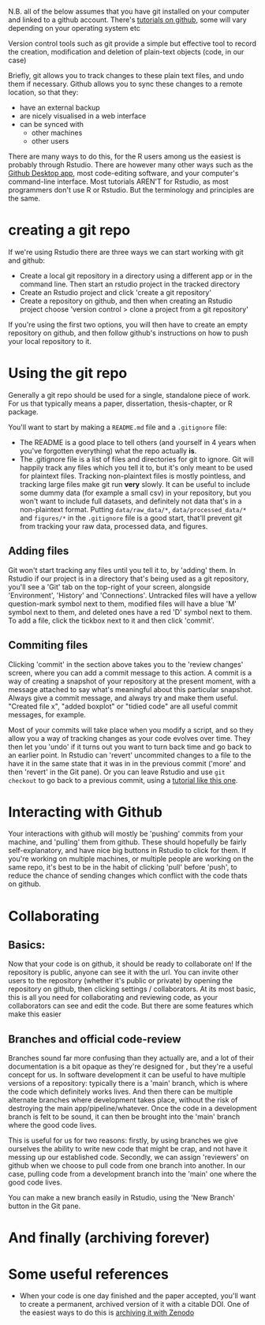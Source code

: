 N.B. all of the below assumes that you have git installed on your computer and linked to a github account. There's [tutorials on github](https://docs.github.com/en/get-started/quickstart/hello-world), some will vary depending on your operating system etc 


Version control tools such as git provide a simple but effective tool to record the creation, modification and deletion of plain-text objects (code, in our case)

Briefly, git allows you to track changes to these plain text files, and undo them if necessary. Github allows you to sync these changes to a remote location, so that they:
- have an external backup
- are nicely visualised in a web interface
- can be synced with
	- other machines
	- other users

There are many ways to do this, for the R users among us the easiest is probably through Rstudio. There are however many other ways such as the [Github Desktop app](https://desktop.github.com), most code-editing software, and your computer's command-line interface. Most tutorials AREN'T for Rstudio, as most programmers don't use R or Rstudio. But the terminology and principles are the same.

# creating a git repo

If we're using Rstudio there are three ways we can start working with git and github:
- Create a local git repository in a directory using a different app or in the command line. Then start an rstudio project in the tracked directory
- Create an Rstudio project and click 'create a git repository'
- Create a repository on github, and then when creating an Rstudio project choose 'version control > clone a project from a git repository'

If you're using the first two options, you will then have to create an empty repository on github, and then follow github's instructions on how to push your local repository to it.

# Using the git repo

Generally a git repo should be used for a single, standalone piece of work. For us that typically means a paper, dissertation, thesis-chapter, or R package.

You'll want to start by making a `README.md` file and a `.gitignore` file: 
- The README is a good place to tell others (and yourself in 4 years when you've forgotten everything) what the repo actually **is**. 
- The .gitignore file is a list of files and directories for git to ignore. Git will happily track any files which you tell it to, but it's only meant to be used for plaintext files. Tracking non-plaintext files is mostly pointless, and tracking large files make git run **very** slowly. It can be useful to include some dummy data (for example a small csv) in your repository, but you won't want to include full datasets, and definitely not data that's in a non-plaintext format. Putting `data/raw_data/*`, `data/processed_data/*` and `figures/*` in the `.gitignore` file is a good start, that'll prevent git from tracking your raw data, processed data, and figures.

## Adding files
Git won't start tracking any files until you tell it to, by 'adding' them. In Rstudio if our project is in a directory that's being used as a git repository, you'll see a 'Git' tab on the top-right of your screen, alongside 'Environment', 'History' and 'Connections'. Untracked files will have a yellow question-mark symbol next to them, modified files will have a blue 'M' symbol next to them, and deleted ones have a red 'D' symbol next to them. To add a file, click the tickbox next to it and then click 'commit'. 

## Commiting files
Clicking 'commit' in the section above takes you to the 'review changes' screen, where you can add a commit message to this action. A commit is a way of creating a snapshot of your repository at the present moment, with a message attached to say what's meaningful about this particular snapshot. Always give a commit message, and always try and make them useful. "Created file x", "added boxplot" or "tidied code" are all useful commit messages, for example. 

Most of your commits will take place when you modify a script, and so they allow you a way of tracking changes as your code evolves over time. They then let you 'undo' if it turns out you want to turn back time and go back to an earlier point. In Rstudio can 'revert' uncommited changes to a file to the have it in the same state that it was in in the previous commit ('more' and then 'revert' in the Git pane). Or you can leave Rstudio and use `git checkout` to go back to a previous commit, using a [tutorial like this one](https://medium.com/swlh/using-git-how-to-go-back-to-a-previous-commit-8579ccc8180f).

# Interacting with Github

Your interactions with github will mostly be 'pushing' commits from your machine, and 'pulling' them from github. These should hopefully be fairly self-explanatory, and have nice big buttons in Rstudio to click for them. If you're working on multiple machines, or multiple people are working on the same repo, it's best to be in the habit of clicking 'pull' before 'push', to reduce the chance of sending changes which conflict with the code thats on github.

# Collaborating

## Basics:
Now that your code is on github, it should be ready to collaborate on! If the repository is public, anyone can see it with the url. You can invite other users to the repository (whether it's public or private) by opening the repository on github, then clicking settings / collaborators. At its most basic, this is all you need for collaborating and reviewing code, as your collaborators can see and edit the code. But there are some features which make this easier

## Branches and official code-review
Branches sound far more confusing than they actually are, and a lot of their documentation is a bit opaque as they're designed for , but they're a useful concept for us. In software development it can be useful to have multiple versions of a repository: typically there is a 'main' branch, which is where the code which definitely works lives. And then there can be multiple alternate branches where development takes place, without the risk of destroying the main app/pipeline/whatever. Once the code in a development branch is felt to be sound, it can then be brought into the 'main' branch where the good code lives.

This is useful for us for two reasons: firstly, by using branches we give ourselves the ability to write new code that might be crap, and not have it messing up our established code. Secondly, we can assign 'reviewers' on github when we choose to pull code from one branch into another. In our case, pulling code from a development branch into the 'main' one where the good code lives.

You can make a new branch easily in Rstudio, using the 'New Branch' button in the Git pane.


# And finally (archiving forever)



# Some useful references
- When your code is one day finished and the paper accepted, you'll want to create a permanent, archived version of it with a citable DOI. One of the easiest ways to do this is [archiving it with Zenodo](https://docs.github.com/en/repositories/archiving-a-github-repository/referencing-and-citing-content)